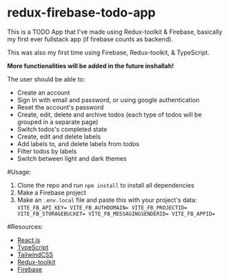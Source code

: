 # redux-firebase-todo-app

This is a TODO App that I've made using Redux-toolkit & Firebase, basically my first ever fullstack app (if firebase counts as backend).

This was also my first time using Firebase, Redux-toolkit, & TypeScript.

**More functionalities will be added in the future inshallah!**

The user should be able to:

- Create an account
- Sign In with email and password, or using google authentication
- Reset the account's password
- Create, edit, delete and archive todos (each type of todos will be grouped in a separate page)
- Switch todos's completed state
- Create, edit and delete labels
- Add labels to, and delete labels from todos
- Filter todos by labels
- Switch between light and dark themes

#Usage:

1. Clone the repo and run `npm install` to install all dependencies
2. Make a Firebase project
3. Make an `.env.local` file and paste this with your project's data:
   `VITE_FB_API_KEY= VITE_FB_AUTHDOMAIN= VITE_FB_PROJECTID= VITE_FB_STORAGEBUCKET= VITE_FB_MESSAGINGSENDERID= VITE_FB_APPID=`

#Resources:

- [React.js](https://beta.reactjs.org/)
- [TypeScript](https://www.typescriptlang.org/)
- [TailwindCSS](https://tailwindcss.com/)
- [Redux-toolkit](https://redux-toolkit.js.org/)
- [Firebase](https://firebase.google.com/)
